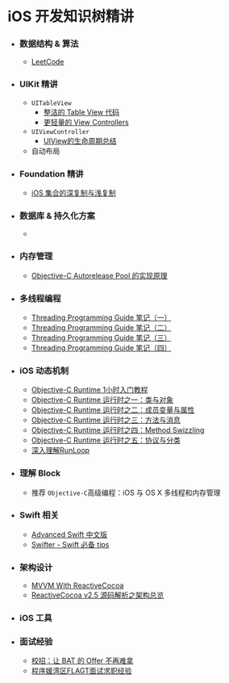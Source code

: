 # iOS 开发知识树精讲

* ### 数据结构 & 算法
	* [LeetCode](https://leetcode.com/problemset/algorithms/) 
	
* ### UIKit 精讲
	* `UITableView`
		* [整洁的 Table View 代码](http://objccn.io/issue-1-2/)
		* [更轻量的 View Controllers](http://objccn.io/issue-1-1/)
	* `UIViewController`
		* [UIView的生命周期总结](https://bestswifter.com/uiviewlifetime/)
	* 自动布局		
* ### Foundation 精讲
	* [iOS 集合的深复制与浅复制](https://www.zybuluo.com/MicroCai/note/50592)
	
* ### 数据库 & 持久化方案
	*  
	
* ### 内存管理

	* [Objective-C Autorelease Pool 的实现原理](http://blog.leichunfeng.com/blog/2015/05/31/objective-c-autorelease-pool-implementation-principle/) 
	
* ### 多线程编程
	* [ Threading Programming Guide 笔记（一）](http://www.devtalking.com/articles/read-threading-programming-guide-1/) 
	* [ Threading Programming Guide 笔记（二）](http://www.devtalking.com/articles/read-threading-programming-guide-2/)
	* [Threading Programming Guide 笔记（三）](http://www.devtalking.com/articles/read-threading-programming-guide-3/)
	* [Threading Programming Guide 笔记（四）
](http://www.devtalking.com/articles/read-threading-programming-guide-4/)

* ### iOS 动态机制
	*  [Objective-C Runtime 1小时入门教程](http://www.ianisme.com/ios/2019.html)
	* [Objective-C Runtime 运行时之一：类与对象](http://southpeak.github.io/blog/2014/10/25/objective-c-runtime-yun-xing-shi-zhi-lei-yu-dui-xiang/)
	* [Objective-C Runtime 运行时之二：成员变量与属性](http://southpeak.github.io/blog/2014/10/30/objective-c-runtime-yun-xing-shi-zhi-er-:cheng-yuan-bian-liang-yu-shu-xing/)
	* [Objective-C Runtime 运行时之三：方法与消息](http://southpeak.github.io/blog/2014/11/03/objective-c-runtime-yun-xing-shi-zhi-san-:fang-fa-yu-xiao-xi-zhuan-fa/)
	* [Objective-C Runtime 运行时之四：Method Swizzling](http://southpeak.github.io/blog/2014/11/06/objective-c-runtime-yun-xing-shi-zhi-si-:method-swizzling/)
	* [Objective-C Runtime 运行时之五：协议与分类](http://southpeak.github.io/blog/2014/11/08/objective-c-runtime-yun-xing-shi-zhi-wu-:xie-yi-yu-fen-lei/)
	* [深入理解RunLoop](http://blog.ibireme.com/2015/05/18/runloop/)
	
* ### 理解 Block 
	* 推荐 `Objective-C`高级编程：iOS 与 OS X 多线程和内存管理
	
* ### Swift 相关

	* [Advanced Swift 中文版](http://www.jianshu.com/notebooks/2383569/latest) 
	* [Swifter - Swift 必备 tips](http://swifter.tips/)
	
* ### 架构设计
	* [MVVM With ReactiveCocoa](http://blog.leichunfeng.com/blog/2016/02/27/mvvm-with-reactivecocoa/)
	* [ReactiveCocoa v2.5 源码解析之架构总览](http://blog.leichunfeng.com/blog/2015/12/25/reactivecocoa-v2-dot-5-yuan-ma-jie-xi-zhi-jia-gou-zong-lan/)
	
* ### iOS 工具

* ### 面试经验
	* [校招：让 BAT 的 Offer 不再难拿](http://www.jianshu.com/users/3e55748920d2/latest_articles) 
	* [程序媛湾区FLAGT面试求职经验](http://www.jianshu.com/p/1a60a3f159a7)
	